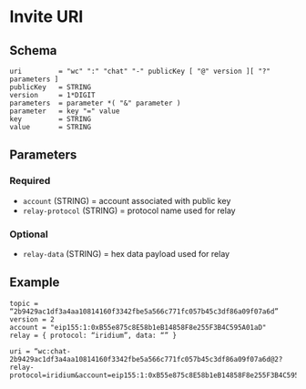 # Invite URI

## Schema

    uri         = "wc" ":" "chat" "-" publicKey [ "@" version ][ "?" parameters ]
    publicKey   = STRING
    version     = 1*DIGIT
    parameters  = parameter *( "&" parameter )
    parameter   = key "=" value
    key         = STRING
    value       = STRING

## Parameters

### Required

- `account` (STRING) = account associated with public key
- `relay-protocol` (STRING) = protocol name used for relay

### Optional

- `relay-data` (STRING) = hex data payload used for relay

## Example

    topic = “2b9429ac1df3a4aa10814160f3342fbe5a566c771fc057b45c3df86a09f07a6d”
    version = 2
    account = "eip155:1:0xB55e875c8E58b1eB14858F8e255F3B4C595A01aD"
    relay = { protocol: “iridium”, data: “” }

```
uri = “wc:chat-2b9429ac1df3a4aa10814160f3342fbe5a566c771fc057b45c3df86a09f07a6d@2?relay-protocol=iridium&account=eip155:1:0xB55e875c8E58b1eB14858F8e255F3B4C595A01aD”
```

